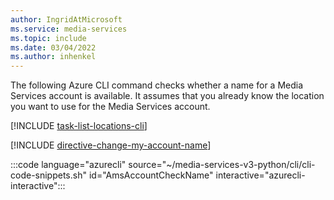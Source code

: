 ```yaml
---
author: IngridAtMicrosoft
ms.service: media-services 
ms.topic: include
ms.date: 03/04/2022
ms.author: inhenkel
---
```


<!--Check whether a name for a Media Services account is available -->

The following Azure CLI command checks whether a name for a Media Services account is available. It assumes that you already know the location you want to use for the Media Services account. 

[!INCLUDE [task-list-locations-cli](task-list-locations-cli.md)]

[!INCLUDE [directive-change-my-account-name](directive-change-my-account-name.md)]

:::code language="azurecli" source="~/media-services-v3-python/cli/cli-code-snippets.sh" id="AmsAccountCheckName" interactive="azurecli-interactive":::
